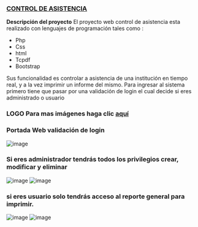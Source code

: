 ###  [CONTROL DE ASISTENCIA](https://www.behance.net/marcoyanchap)
**Descripción del proyecto**
El proyecto web control de asistencia esta realizado con lenguajes de programación tales como :
- Php
- Css
- html
- Tcpdf
- Bootstrap

Sus funcionalidad es controlar a asistencia de una institución en tiempo real, y a la vez imprimir un informe del mismo. Para ingresar al sistema primero tiene que pasar por una validación de login el cual decide  si eres administrado o usuario

### LOGO  Para mas imágenes haga clic [aquí](https://www.behance.net/gallery/94744469/Sistema-de-Control-de-Asistencia)

### Portada Web validación de login
![image](https://user-images.githubusercontent.com/34762008/78511790-f0496c00-7764-11ea-8cbe-cbe9f84f6453.png)
### Si eres administrador tendrás todos los privilegios crear,  modificar y eliminar
![image](https://user-images.githubusercontent.com/34762008/78511828-3f8f9c80-7765-11ea-97eb-19d09d0f1c21.png)
![image](https://user-images.githubusercontent.com/34762008/78511842-533b0300-7765-11ea-9e9a-c2fdda110580.png)

### si eres usuario solo tendrás acceso al reporte general para imprimir.
![image](https://user-images.githubusercontent.com/34762008/78511844-5afaa780-7765-11ea-91f5-129c9f848511.png)
![image](https://user-images.githubusercontent.com/34762008/78511845-6221b580-7765-11ea-9f0f-e84d8edfea31.png)

